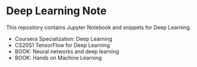 # Deep Learning Note

This repository contains Jupyter Notebook and snippets for Deep Learning.
 
* Coursera Specialization: Deep Learning
* CS20S1 TensorFlow for Deep Learning
* BOOK: Neural networks and deep learning
* BOOK: Hands on Machine Learning	


